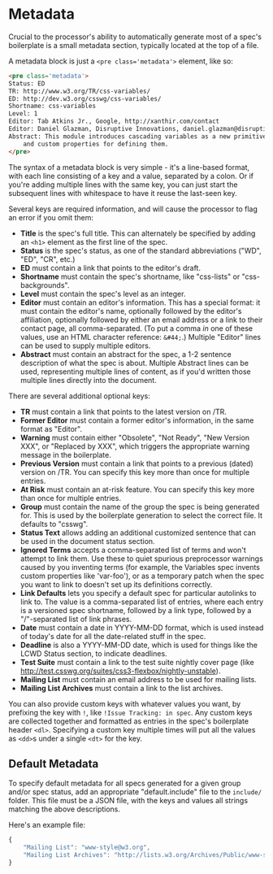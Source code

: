 Metadata
========

Crucial to the processor's ability to automatically generate most of a spec's boilerplate is a small metadata section,
typically located at the top of a file.

A metadata block is just a `<pre class='metadata'>` element, like so:

~~~~html
<pre class='metadata'>
Status: ED
TR: http://www.w3.org/TR/css-variables/
ED: http://dev.w3.org/csswg/css-variables/
Shortname: css-variables
Level: 1
Editor: Tab Atkins Jr., Google, http://xanthir.com/contact
Editor: Daniel Glazman, Disruptive Innovations, daniel.glazman@disruptive-innovations.com
Abstract: This module introduces cascading variables as a new primitive value type that is accepted by all CSS properties,
	and custom properties for defining them.
</pre>
~~~~

The syntax of a metadata block is very simple - it's a line-based format, with each line consisting of a key and a value, separated by a colon.
Or if you're adding multiple lines with the same key, you can just start the subsequent lines with whitespace to have it reuse the last-seen key.

Several keys are required information, and will cause the processor to flag an error if you omit them:

* **Title** is the spec's full title.  This can alternately be specified by adding an `<h1>` element as the first line of the spec.
* **Status** is the spec's status, as one of the standard abbreviations ("WD", "ED", "CR", etc.)
* **ED** must contain a link that points to the editor's draft.
* **Shortname** must contain the spec's shortname, like "css-lists" or "css-backgrounds".
* **Level** must contain the spec's level as an integer.
* **Editor** must contain an editor's information.
	This has a special format:
	it must contain the editor's name,
	optionally followed by the editor's affiliation,
	optionally followed by either an email address or a link to their contact page,
	all comma-separated.
	(To put a comma *in* one of these values, use an HTML character reference: `&#44;`.)
	Multiple "Editor" lines can be used to supply multiple editors.
* **Abstract** must contain an abstract for the spec, a 1-2 sentence description of what the spec is about.
    Multiple Abstract lines can be used, representing multiple lines of content, as if you'd written those multiple lines directly into the document.

There are several additional optional keys:

* **TR** must contain a link that points to the latest version on /TR.
* **Former Editor** must contain a former editor's information, in the same format as "Editor".
* **Warning** must contain either "Obsolete", "Not Ready", "New Version XXX", or "Replaced by XXX", which triggers the appropriate warning message in the boilerplate.
* **Previous Version** must contain a link that points to a previous (dated) version on /TR.  You can specify this key more than once for multiple entries.
* **At Risk** must contain an at-risk feature.  You can specify this key more than once for multiple entries.
* **Group** must contain the name of the group the spec is being generated for.  This is used by the boilerplate generation to select the correct file.  It defaults to "csswg".
* **Status Text** allows adding an additional customized sentence that can be used in the document status section.
* **Ignored Terms** accepts a comma-separated list of terms and won't attempt to link them.  Use these to quiet spurious preprocessor warnings caused by you inventing terms (for example, the Variables spec invents custom properties like 'var-foo'), or as a temporary patch when the spec you want to link to doesn't set up its definitions correctly.
* **Link Defaults** lets you specify a default spec for particular autolinks to link to.  The value is a comma-separated list of entries, where each entry is a versioned spec shortname, followed by a link type, followed by a "/"-separated list of link phrases.
* **Date** must contain a date in YYYY-MM-DD format, which is used instead of today's date for all the date-related stuff in the spec.
* **Deadline** is also a YYYY-MM-DD date, which is used for things like the LCWD Status section, to indicate deadlines.
* **Test Suite** must contain a link to the test suite nightly cover page (like <http://test.csswg.org/suites/css3-flexbox/nightly-unstable>).
* **Mailing List** must contain an email address to be used for mailing lists.
* **Mailing List Archives** must contain a link to the list archives.

You can also provide custom keys with whatever values you want,
by prefixing the key with `!`,
like `!Issue Tracking: in spec`.
Any custom keys are collected together and formatted as entries in the spec's boilerplate header `<dl>`.
Specifying a custom key multiple times will put all the values as `<dd>`s under a single `<dt>` for the key.

Default Metadata
----------------

To specify default metadata for all specs generated for a given group and/or spec status,
add an appropriate "default.include" file to the `include/` folder.
This file must be a JSON file,
with the keys and values all strings matching the above descriptions.

Here's an example file:

~~~~js
{
	"Mailing List": "www-style@w3.org",
	"Mailing List Archives": "http://lists.w3.org/Archives/Public/www-style/"
}
~~~~

